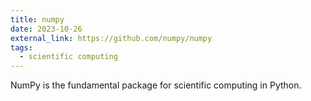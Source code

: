 ```yaml
---
title: numpy
date: 2023-10-26
external_link: https://github.com/numpy/numpy
tags:
  - scientific computing
---
```


NumPy is the fundamental package for scientific computing in Python.

<!--more-->
